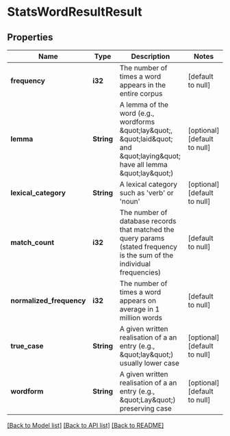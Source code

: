 # StatsWordResultResult

## Properties
Name | Type | Description | Notes
------------ | ------------- | ------------- | -------------
**frequency** | **i32** | The number of times a word appears in the entire corpus | [default to null]
**lemma** | **String** | A lemma of the word (e.g., wordforms \&quot;lay\&quot;, \&quot;laid\&quot; and \&quot;laying\&quot; have all lemma \&quot;lay\&quot;) | [optional] [default to null]
**lexical_category** | **String** | A lexical category such as &#39;verb&#39; or &#39;noun&#39; | [optional] [default to null]
**match_count** | **i32** | The number of database records that matched the query params (stated frequency is the sum of the individual frequencies) | [default to null]
**normalized_frequency** | **i32** | The number of times a word appears on average in 1 million words | [default to null]
**true_case** | **String** | A given written realisation of a an entry (e.g., \&quot;lay\&quot;) usually lower case | [optional] [default to null]
**wordform** | **String** | A given written realisation of a an entry (e.g., \&quot;Lay\&quot;) preserving case | [optional] [default to null]

[[Back to Model list]](../README.md#documentation-for-models) [[Back to API list]](../README.md#documentation-for-api-endpoints) [[Back to README]](../README.md)



